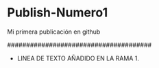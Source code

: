 # Publish-Numero1
Mi primera publicación en github

######################################
- LINEA DE TEXTO AÑADIDO EN LA RAMA 1.
